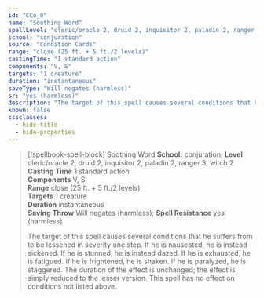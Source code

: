 ```yaml
---
id: "CCo_0"
name: "Soothing Word"
spellLevel: "cleric/oracle 2, druid 2, inquisitor 2, paladin 2, ranger 3, witch 2"
school: "conjuration"
source: "Condition Cards"
range: "close (25 ft. + 5 ft./2 levels)"
castingTime: "1 standard action"
components: "V, S"
targets: "1 creature"
duration: "instantaneous"
saveType: "Will negates (harmless)"
sr: "yes (harmless)"
description: "The target of this spell causes several conditions that he suffers from to be lessened in severity one step. If he is nauseated, he is instead sickened. If he is stunned, he is instead dazed. If he is exhausted, he is fatigued. If he is frightened, he is shaken. If he is paralyzed, he is staggered. The duration of the effect is unchanged; the effect is simply reduced to the lesser version. This spell has no effect on conditions not listed above."
known: false
cssclasses:
  - hide-title
  - hide-properties
---
```


> [!spellbook-spell-block] Soothing Word
> **School:** conjuration; **Level** cleric/oracle 2, druid 2, inquisitor 2, paladin 2, ranger 3, witch 2
> **Casting Time** 1 standard action  
> **Components** V, S  
> **Range** close (25 ft. + 5 ft./2 levels)  
> **Targets** 1 creature  
> **Duration** instantaneous  
> **Saving Throw** Will negates (harmless); **Spell Resistance** yes (harmless)
> 
> The target of this spell causes several conditions that he suffers from to be lessened in severity one step. If he is nauseated, he is instead sickened. If he is stunned, he is instead dazed. If he is exhausted, he is fatigued. If he is frightened, he is shaken. If he is paralyzed, he is staggered. The duration of the effect is unchanged; the effect is simply reduced to the lesser version. This spell has no effect on conditions not listed above.